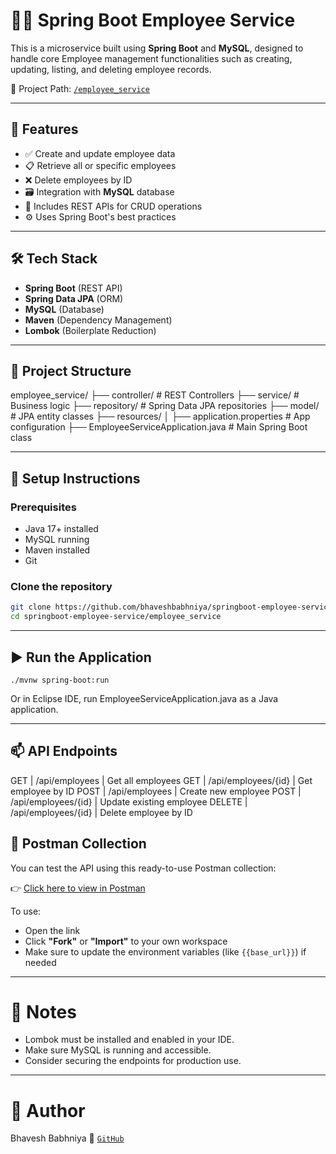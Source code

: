 # 🧑‍💼 Spring Boot Employee Service

This is a microservice built using **Spring Boot** and **MySQL**, designed to handle core Employee management functionalities such as creating, updating, listing, and deleting employee records.

📁 Project Path: [`/employee_service`](https://github.com/bhaveshbabhniya/springboot-employee-service/tree/main/employee_service)

---

## 🚀 Features

- ✅ Create and update employee data
- 📋 Retrieve all or specific employees
- ❌ Delete employees by ID
- 🗃️ Integration with **MySQL** database
- 🧪 Includes REST APIs for CRUD operations
- ⚙️ Uses Spring Boot's best practices

---

## 🛠️ Tech Stack

- **Spring Boot** (REST API)
- **Spring Data JPA** (ORM)
- **MySQL** (Database)
- **Maven** (Dependency Management)
- **Lombok** (Boilerplate Reduction)

---

## 📂 Project Structure

employee_service/ 
├── controller/ # REST Controllers 
├── service/ # Business logic 
├── repository/ # Spring Data JPA repositories 
├── model/ # JPA entity classes 
├── resources/ │ 
  ├── application.properties # App configuration 
├── EmployeeServiceApplication.java # Main Spring Boot class

---

## 🔧 Setup Instructions

### Prerequisites

- Java 17+ installed
- MySQL running
- Maven installed
- Git

### Clone the repository

```bash
git clone https://github.com/bhaveshbabhniya/springboot-employee-service.git
cd springboot-employee-service/employee_service
```
---

## ▶️ Run the Application
```
./mvnw spring-boot:run
```
Or in Eclipse IDE, run EmployeeServiceApplication.java as a Java application.

---

## 📫 API Endpoints

GET | /api/employees | Get all employees
GET | /api/employees/{id} | Get employee by ID
POST | /api/employees | Create new employee
POST | /api/employees/{id} | Update existing employee
DELETE | /api/employees/{id} | Delete employee by ID

## 🧪 Postman Collection

You can test the API using this ready-to-use Postman collection:

👉 [Click here to view in Postman](https://.postman.co/workspace/My-Workspace~ca6d974d-a19d-44cf-8c3f-7961c0e57a26/collection/19566605-81120c97-bdd7-46d8-b64a-c8a883277135?action=share&creator=19566605)

To use:
- Open the link
- Click **"Fork"** or **"Import"** to your own workspace
- Make sure to update the environment variables (like `{{base_url}}`) if needed

---

# 📌 Notes
- Lombok must be installed and enabled in your IDE.
- Make sure MySQL is running and accessible.
- Consider securing the endpoints for production use.

---

# 👤 Author
  Bhavesh Babhniya
🔗 [`GitHub`](https://github.com/bhaveshbabhniya)
